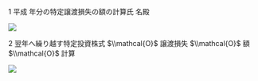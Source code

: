 1 平成 年分の特定譲渡損失の額の計算氏 名殿

![](https://www.nta.go.jp/tmp/50a7c1e6-8569-4f70-8d75-82434719fe1e/images/62ed9fd0ef87bb53a0efbf128472952be2bfd53c3c035a97184bd57717181c04.jpg)

2 翌年へ繰り越す特定投資株式 $\\mathcal{O}$ 譲渡損失 $\\mathcal{O}$ 額 $\\mathcal{O}$ 計算

![](https://www.nta.go.jp/tmp/50a7c1e6-8569-4f70-8d75-82434719fe1e/images/f2e5be09ac02c3026253ebf26d9213950215410231bdb96dca70782ca9558975.jpg)